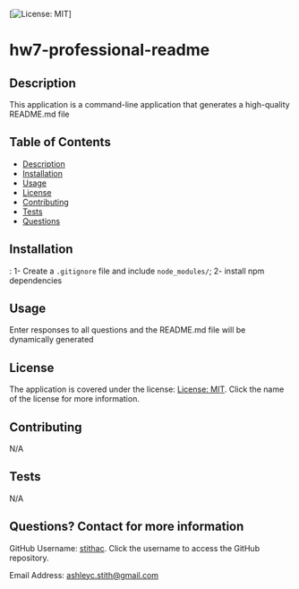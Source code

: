 [![License: MIT](https://img.shields.io/badge/License-MIT-yellow.svg)]

# hw7-professional-readme 

## Description 

This application is a command-line application that generates a high-quality README.md file 

## Table of Contents

* [Description](#description)
* [Installation](#installation)
* [Usage](#usage)
* [License](#license)
* [Contributing](#contributing)
* [Tests](#tests)
* [Questions](#questions)

## Installation 

:  1- Create a `.gitignore` file and include `node_modules/`; 2- install npm dependencies 

## Usage 

Enter responses to all questions and the README.md file will be dynamically generated 

## License 

The application is covered under the license: [License: MIT](https://opensource.org/licenses/MIT). Click the name of the license for more information.

## Contributing 

N/A

## Tests 

N/A

## Questions? Contact for more information 

GitHub Username: [stithac]('https://github.com/stithac'). Click the username to access the GitHub repository. 

Email Address: [ashleyc.stith@gmail.com](mailto:ashleyc.stith@gmail.com)